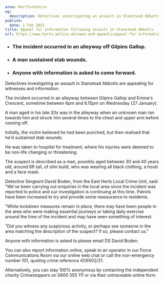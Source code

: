 ```yaml
area: Hertfordshire
og:
  description: Detectives investigating an assault in Stanstead Abbotts are appealing for witnesses and information.
publish:
  date: 2 Feb 2021
title: Appeal for information following assault in Stanstead Abbotts
url: https://www.herts.police.uk/news-and-appeals/appeal-for-information-following-assault-in-stanstead-abbotts-1138a
```

* ### The incident occurred in an alleyway off Gilpins Gallop.

 * ### A man sustained stab wounds.

 * ### Anyone with information is asked to come forward.

Detectives investigating an assault in Stanstead Abbotts are appealing for witnesses and information.

The incident occurred in an alleyway between Gilpins Gallop and Emma's Crescent, sometime between 6pm and 6.15pm on Wednesday (27 January).

A man aged in his late 20s was in the alleyway when an unknown man ran towards him and struck him several times to the chest and upper arm before running off.

Initially, the victim believed he had been punched, but then realised that he'd sustained stab wounds.

He was taken to hospital for treatment, where his injuries were deemed to be non-life changing or threatening.

The suspect is described as a man, possibly aged between 30 and 40 years old, around 6ft tall, of slim build, who was wearing all black clothing, a hood and a face mask.

Detective Sergeant David Boden, from the East Herts Local Crime Unit, said: "We've been carrying out enquiries in the local area since the incident was reported to police and our investigation is continuing at this time. Patrols have been increased to try and provide some reassurance to residents.

"While lockdown measures remain in place, there may have been people in the area who were making essential journeys or taking daily exercise around the time of the incident and may have seen something of interest.

"Did you witness any suspicious activity, or perhaps see someone in the area matching the description of the suspect? If so, please contact us."

Anyone with information is asked to please email DS David Boden.

You can also report information online, speak to an operator in our Force Communications Room via our online web chat or call the non-emergency number 101, quoting crime reference 41/6502/21.

Alternatively, you can stay 100% anonymous by contacting the independent charity Crimestoppers on 0800 555 111 or via their untraceable online form.
